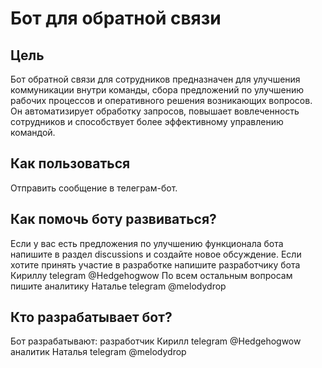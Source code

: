 # Бот для обратной связи
## Цель
Бот обратной связи для сотрудников предназначен для улучшения коммуникации внутри команды, сбора предложений по улучшению рабочих процессов и оперативного решения возникающих вопросов. 
Он автоматизирует обработку запросов, повышает вовлеченность сотрудников и способствует более эффективному управлению командой.

## Как пользоваться
Отправить сообщение в телеграм-бот.  

## Как помочь боту развиваться?
Если у вас есть предложения по улучшению функционала бота напишите в раздел discussions и создайте новое обсуждение.
Если хотите принять участие в разработке напишите разработчику бота Кириллу telegram @Hedgehogwow
По всем остальным вопросам пишите аналитику Наталье telegram @melodydrop

## Кто разрабатывает бот?
Бот разрабатывают: 
разработчик Кирилл telegram @Hedgehogwow
аналитик Наталья telegram @melodydrop
